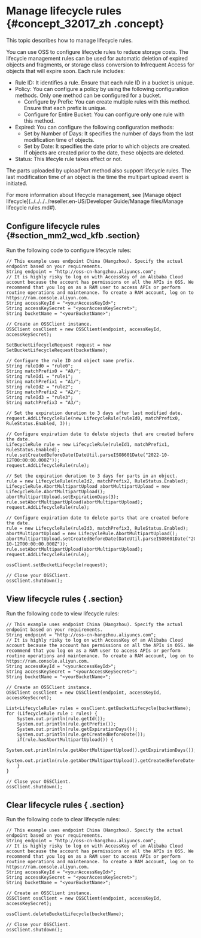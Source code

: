 # Manage lifecycle rules {#concept_32017_zh .concept}

This topic describes how to manage lifecycle rules.

You can use OSS to configure lifecycle rules to reduce storage costs. The lifecycle management rules can be used for automatic deletion of expired objects and fragments, or storage class conversion to Infrequent Access for objects that will expire soon. Each rule includes:

-   Rule ID: It identifies a rule. Ensure that each rule ID in a bucket is unique.
-   Policy: You can configure a policy by using the following configuration methods. Only one method can be configured for a bucket.
    -   Configure by Prefix: You can create multiple rules with this method. Ensure that each prefix is unique.
    -   Configure for Entire Bucket: You can configure only one rule with this method.
-   Expired: You can configure the following configuration methods:
    -   Set by Number of Days: It specifies the number of days from the last modification time of objects.
    -   Set by Date: It specifies the date prior to which objects are created. If objects are created prior to the date, these objects are deleted.
-   Status: This lifecyle rule takes effect or not.

The parts uploaded by uploadPart method also support lifecycle rules. The last modification time of an object is the time the multipart upload event is initiated.

For more information about lifecycle management, see [Manage object lifecycle](../../../../reseller.en-US/Developer Guide/Manage files/Manage lifecycle rules.md#).

## Configure lifecycle rules {#section_mm2_wcd_kfb .section}

Run the following code to configure lifecycle rules:

```language-java
// This example uses endpoint China (Hangzhou). Specify the actual endpoint based on your requirements.
String endpoint = "http://oss-cn-hangzhou.aliyuncs.com";
// It is highly risky to log on with AccessKey of an Alibaba Cloud account because the account has permissions on all the APIs in OSS. We recommend that you log on as a RAM user to access APIs or perform routine operations and maintenance. To create a RAM account, log on to https://ram.console.aliyun.com.
String accessKeyId = "<yourAccessKeyId>";
String accessKeySecret = "<yourAccessKeySecret>";
String bucketName = "<yourBucketName>";

// Create an OSSClient instance.
OSSClient ossClient = new OSSClient(endpoint, accessKeyId, accessKeySecret);

SetBucketLifecycleRequest request = new SetBucketLifecycleRequest(bucketName);

// Configure the rule ID and object name prefix.
String ruleId0 = "rule0";
String matchPrefix0 = "A0/";
String ruleId1 = "rule1";
String matchPrefix1 = "A1/";
String ruleId2 = "rule2";
String matchPrefix2 = "A2/";
String ruleId3 = "rule3";
String matchPrefix3 = "A3/";

// Set the expiration duration to 3 days after last modified date.
request.AddLifecycleRule(new LifecycleRule(ruleId0, matchPrefix0, RuleStatus.Enabled, 3));

// Configure expiration date to delete objects that are created before the date.
LifecycleRule rule = new LifecycleRule(ruleId1, matchPrefix1, RuleStatus.Enabled);
rule.setCreatedBeforeDate(DateUtil.parseISO8601Date("2022-10-12T00:00:00.000Z"));
request.AddLifecycleRule(rule);

// Set the expiration duration to 3 days for parts in an object.
rule = new LifecycleRule(ruleId2, matchPrefix2, RuleStatus.Enabled);
LifecycleRule.AbortMultipartUpload abortMultipartUpload = new LifecycleRule.AbortMultipartUpload();
abortMultipartUpload.setExpirationDays(3);
rule.setAbortMultipartUpload(abortMultipartUpload);
request.AddLifecycleRule(rule);

// Configure expiration date to delete parts that are created before the date.
rule = new LifecycleRule(ruleId3, matchPrefix3, RuleStatus.Enabled);
abortMultipartUpload = new LifecycleRule.AbortMultipartUpload();
abortMultipartUpload.setCreatedBeforeDate(DateUtil.parseISO8601Date("2022-10-12T00:00:00.000Z"));
rule.setAbortMultipartUpload(abortMultipartUpload);
request.AddLifecycleRule(rule);

ossClient.setBucketLifecycle(request);

// Close your OSSClient.
ossClient.shutdown();

```

## View lifecycle rules { .section}

Run the following code to view lifecycle rules:

```language-java
// This example uses endpoint China (Hangzhou). Specify the actual endpoint based on your requirements.
String endpoint = "http://oss-cn-hangzhou.aliyuncs.com";
// It is highly risky to log on with AccessKey of an Alibaba Cloud account because the account has permissions on all the APIs in OSS. We recommend that you log on as a RAM user to access APIs or perform routine operations and maintenance. To create a RAM account, log on to https://ram.console.aliyun.com.
String accessKeyId = "<yourAccessKeyId>";
String accessKeySecret = "<yourAccessKeySecret>";
String bucketName = "<yourBucketName>";

// Create an OSSClient instance.
OSSClient ossClient = new OSSClient(endpoint, accessKeyId, accessKeySecret);

List<LifecycleRule> rules = ossClient.getBucketLifecycle(bucketName);
for (LifecycleRule rule : rules) {
    System.out.println(rule.getId());
    System.out.println(rule.getPrefix());
    System.out.println(rule.getExpirationDays());
    System.out.println(rule.getCreatedBeforeDate());
    if(rule.hasAbortMultipartUpload()) {
		System.out.println(rule.getAbortMultipartUpload().getExpirationDays());
		System.out.println(rule.getAbortMultipartUpload().getCreatedBeforeDate());
    }
}

// Close your OSSClient.
ossClient.shutdown();

```

## Clear lifecycle rules { .section}

Run the following code to clear lifecycle rules:

```language-java
// This example uses endpoint China (Hangzhou). Specify the actual endpoint based on your requirements.
String endpoint = "http://oss-cn-hangzhou.aliyuncs.com";
// It is highly risky to log on with AccessKey of an Alibaba Cloud account because the account has permissions on all the APIs in OSS. We recommend that you log on as a RAM user to access APIs or perform routine operations and maintenance. To create a RAM account, log on to https://ram.console.aliyun.com.
String accessKeyId = "<yourAccessKeyId>";
String accessKeySecret = "<yourAccessKeySecret>";
String bucketName = "<yourBucketName>";

// Create an OSSClient instance.
OSSClient ossClient = new OSSClient(endpoint, accessKeyId, accessKeySecret);

ossClient.deleteBucketLifecycle(bucketName);

// Close your OSSClient.
ossClient.shutdown();

```

